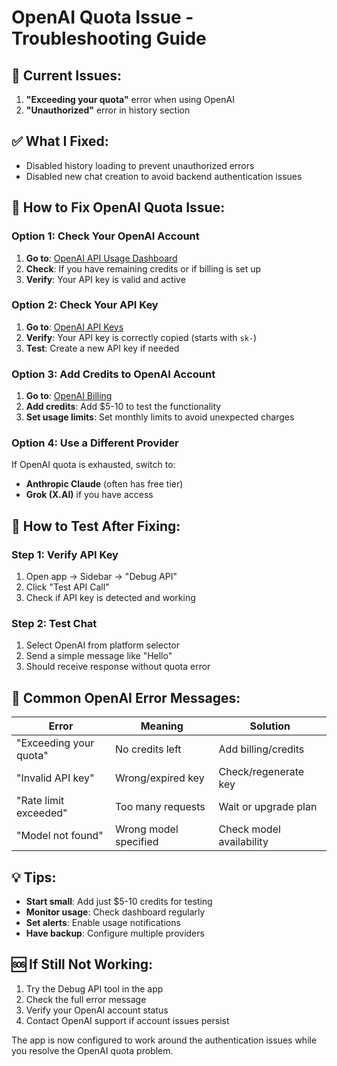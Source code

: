 # OpenAI Quota Issue - Troubleshooting Guide

## 🚨 Current Issues:
1. **"Exceeding your quota"** error when using OpenAI
2. **"Unauthorized"** error in history section

## ✅ What I Fixed:
- Disabled history loading to prevent unauthorized errors
- Disabled new chat creation to avoid backend authentication issues

## 🔧 How to Fix OpenAI Quota Issue:

### **Option 1: Check Your OpenAI Account**
1. **Go to**: [OpenAI API Usage Dashboard](https://platform.openai.com/usage)
2. **Check**: If you have remaining credits or if billing is set up
3. **Verify**: Your API key is valid and active

### **Option 2: Check Your API Key**
1. **Go to**: [OpenAI API Keys](https://platform.openai.com/api-keys)
2. **Verify**: Your API key is correctly copied (starts with `sk-`)
3. **Test**: Create a new API key if needed

### **Option 3: Add Credits to OpenAI Account**
1. **Go to**: [OpenAI Billing](https://platform.openai.com/billing)
2. **Add credits**: Add $5-10 to test the functionality
3. **Set usage limits**: Set monthly limits to avoid unexpected charges

### **Option 4: Use a Different Provider**
If OpenAI quota is exhausted, switch to:
- **Anthropic Claude** (often has free tier)
- **Grok (X.AI)** if you have access

## 🧪 How to Test After Fixing:

### **Step 1: Verify API Key**
1. Open app → Sidebar → "Debug API"
2. Click "Test API Call"
3. Check if API key is detected and working

### **Step 2: Test Chat**
1. Select OpenAI from platform selector
2. Send a simple message like "Hello"
3. Should receive response without quota error

## 📝 Common OpenAI Error Messages:

| Error | Meaning | Solution |
|-------|---------|----------|
| "Exceeding your quota" | No credits left | Add billing/credits |
| "Invalid API key" | Wrong/expired key | Check/regenerate key |
| "Rate limit exceeded" | Too many requests | Wait or upgrade plan |
| "Model not found" | Wrong model specified | Check model availability |

## 💡 Tips:
- **Start small**: Add just $5-10 credits for testing
- **Monitor usage**: Check dashboard regularly
- **Set alerts**: Enable usage notifications
- **Have backup**: Configure multiple providers

## 🆘 If Still Not Working:
1. Try the Debug API tool in the app
2. Check the full error message
3. Verify your OpenAI account status
4. Contact OpenAI support if account issues persist

The app is now configured to work around the authentication issues while you resolve the OpenAI quota problem.
